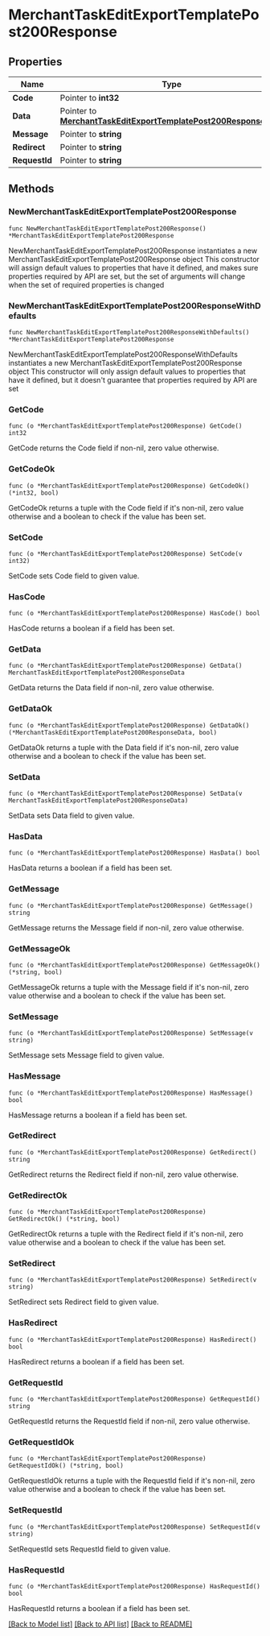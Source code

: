 # MerchantTaskEditExportTemplatePost200Response

## Properties

Name | Type | Description | Notes
------------ | ------------- | ------------- | -------------
**Code** | Pointer to **int32** |  | [optional] 
**Data** | Pointer to [**MerchantTaskEditExportTemplatePost200ResponseData**](MerchantTaskEditExportTemplatePost200ResponseData.md) |  | [optional] 
**Message** | Pointer to **string** |  | [optional] 
**Redirect** | Pointer to **string** |  | [optional] 
**RequestId** | Pointer to **string** |  | [optional] 

## Methods

### NewMerchantTaskEditExportTemplatePost200Response

`func NewMerchantTaskEditExportTemplatePost200Response() *MerchantTaskEditExportTemplatePost200Response`

NewMerchantTaskEditExportTemplatePost200Response instantiates a new MerchantTaskEditExportTemplatePost200Response object
This constructor will assign default values to properties that have it defined,
and makes sure properties required by API are set, but the set of arguments
will change when the set of required properties is changed

### NewMerchantTaskEditExportTemplatePost200ResponseWithDefaults

`func NewMerchantTaskEditExportTemplatePost200ResponseWithDefaults() *MerchantTaskEditExportTemplatePost200Response`

NewMerchantTaskEditExportTemplatePost200ResponseWithDefaults instantiates a new MerchantTaskEditExportTemplatePost200Response object
This constructor will only assign default values to properties that have it defined,
but it doesn't guarantee that properties required by API are set

### GetCode

`func (o *MerchantTaskEditExportTemplatePost200Response) GetCode() int32`

GetCode returns the Code field if non-nil, zero value otherwise.

### GetCodeOk

`func (o *MerchantTaskEditExportTemplatePost200Response) GetCodeOk() (*int32, bool)`

GetCodeOk returns a tuple with the Code field if it's non-nil, zero value otherwise
and a boolean to check if the value has been set.

### SetCode

`func (o *MerchantTaskEditExportTemplatePost200Response) SetCode(v int32)`

SetCode sets Code field to given value.

### HasCode

`func (o *MerchantTaskEditExportTemplatePost200Response) HasCode() bool`

HasCode returns a boolean if a field has been set.

### GetData

`func (o *MerchantTaskEditExportTemplatePost200Response) GetData() MerchantTaskEditExportTemplatePost200ResponseData`

GetData returns the Data field if non-nil, zero value otherwise.

### GetDataOk

`func (o *MerchantTaskEditExportTemplatePost200Response) GetDataOk() (*MerchantTaskEditExportTemplatePost200ResponseData, bool)`

GetDataOk returns a tuple with the Data field if it's non-nil, zero value otherwise
and a boolean to check if the value has been set.

### SetData

`func (o *MerchantTaskEditExportTemplatePost200Response) SetData(v MerchantTaskEditExportTemplatePost200ResponseData)`

SetData sets Data field to given value.

### HasData

`func (o *MerchantTaskEditExportTemplatePost200Response) HasData() bool`

HasData returns a boolean if a field has been set.

### GetMessage

`func (o *MerchantTaskEditExportTemplatePost200Response) GetMessage() string`

GetMessage returns the Message field if non-nil, zero value otherwise.

### GetMessageOk

`func (o *MerchantTaskEditExportTemplatePost200Response) GetMessageOk() (*string, bool)`

GetMessageOk returns a tuple with the Message field if it's non-nil, zero value otherwise
and a boolean to check if the value has been set.

### SetMessage

`func (o *MerchantTaskEditExportTemplatePost200Response) SetMessage(v string)`

SetMessage sets Message field to given value.

### HasMessage

`func (o *MerchantTaskEditExportTemplatePost200Response) HasMessage() bool`

HasMessage returns a boolean if a field has been set.

### GetRedirect

`func (o *MerchantTaskEditExportTemplatePost200Response) GetRedirect() string`

GetRedirect returns the Redirect field if non-nil, zero value otherwise.

### GetRedirectOk

`func (o *MerchantTaskEditExportTemplatePost200Response) GetRedirectOk() (*string, bool)`

GetRedirectOk returns a tuple with the Redirect field if it's non-nil, zero value otherwise
and a boolean to check if the value has been set.

### SetRedirect

`func (o *MerchantTaskEditExportTemplatePost200Response) SetRedirect(v string)`

SetRedirect sets Redirect field to given value.

### HasRedirect

`func (o *MerchantTaskEditExportTemplatePost200Response) HasRedirect() bool`

HasRedirect returns a boolean if a field has been set.

### GetRequestId

`func (o *MerchantTaskEditExportTemplatePost200Response) GetRequestId() string`

GetRequestId returns the RequestId field if non-nil, zero value otherwise.

### GetRequestIdOk

`func (o *MerchantTaskEditExportTemplatePost200Response) GetRequestIdOk() (*string, bool)`

GetRequestIdOk returns a tuple with the RequestId field if it's non-nil, zero value otherwise
and a boolean to check if the value has been set.

### SetRequestId

`func (o *MerchantTaskEditExportTemplatePost200Response) SetRequestId(v string)`

SetRequestId sets RequestId field to given value.

### HasRequestId

`func (o *MerchantTaskEditExportTemplatePost200Response) HasRequestId() bool`

HasRequestId returns a boolean if a field has been set.


[[Back to Model list]](../README.md#documentation-for-models) [[Back to API list]](../README.md#documentation-for-api-endpoints) [[Back to README]](../README.md)


